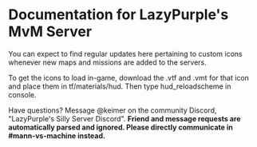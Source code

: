 # Documentation for LazyPurple's MvM Server

You can expect to find regular updates here pertaining to custom icons whenever new maps and missions are added to the servers.

To get the icons to load in-game, download the .vtf and .vmt for that icon and place them in tf/materials/hud.
Then type hud_reloadscheme in console.

Have questions? Message @keimer on the community Discord, "LazyPurple's Silly Server Discord".
**Friend and message requests are automatically parsed and ignored. Please directly communicate in #mann-vs-machine instead.**
